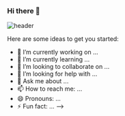 ### Hi there 👋
![header](https://capsule-render.vercel.app/api?type=Waving&color=auto&height=300&section=header&text=윤정&fontSize=90)



Here are some ideas to get you started:

- 🔭 I’m currently working on ...
- 🌱 I’m currently learning ...
- 👯 I’m looking to collaborate on ...
- 🤔 I’m looking for help with ...
- 💬 Ask me about ...
- 📫 How to reach me: ...
- 😄 Pronouns: ...
- ⚡ Fun fact: ...
-->
